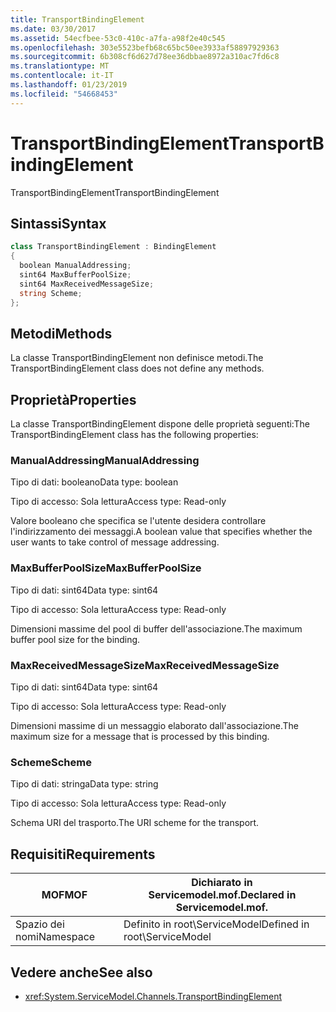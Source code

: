 ```yaml
---
title: TransportBindingElement
ms.date: 03/30/2017
ms.assetid: 54ecfbee-53c0-410c-a7fa-a98f2e40c545
ms.openlocfilehash: 303e5523befb68c65bc50ee3933af58897929363
ms.sourcegitcommit: 6b308cf6d627d78ee36dbbae8972a310ac7fd6c8
ms.translationtype: MT
ms.contentlocale: it-IT
ms.lasthandoff: 01/23/2019
ms.locfileid: "54668453"
---
```

# <a name="transportbindingelement"></a><span data-ttu-id="bbd6c-102">TransportBindingElement</span><span class="sxs-lookup"><span data-stu-id="bbd6c-102">TransportBindingElement</span></span>
<span data-ttu-id="bbd6c-103">TransportBindingElement</span><span class="sxs-lookup"><span data-stu-id="bbd6c-103">TransportBindingElement</span></span>  
  
## <a name="syntax"></a><span data-ttu-id="bbd6c-104">Sintassi</span><span class="sxs-lookup"><span data-stu-id="bbd6c-104">Syntax</span></span>  
  
```csharp
class TransportBindingElement : BindingElement  
{  
  boolean ManualAddressing;  
  sint64 MaxBufferPoolSize;  
  sint64 MaxReceivedMessageSize;  
  string Scheme;  
};  
```  
  
## <a name="methods"></a><span data-ttu-id="bbd6c-105">Metodi</span><span class="sxs-lookup"><span data-stu-id="bbd6c-105">Methods</span></span>  
 <span data-ttu-id="bbd6c-106">La classe TransportBindingElement non definisce metodi.</span><span class="sxs-lookup"><span data-stu-id="bbd6c-106">The TransportBindingElement class does not define any methods.</span></span>  
  
## <a name="properties"></a><span data-ttu-id="bbd6c-107">Proprietà</span><span class="sxs-lookup"><span data-stu-id="bbd6c-107">Properties</span></span>  
 <span data-ttu-id="bbd6c-108">La classe TransportBindingElement dispone delle proprietà seguenti:</span><span class="sxs-lookup"><span data-stu-id="bbd6c-108">The TransportBindingElement class has the following properties:</span></span>  
  
### <a name="manualaddressing"></a><span data-ttu-id="bbd6c-109">ManualAddressing</span><span class="sxs-lookup"><span data-stu-id="bbd6c-109">ManualAddressing</span></span>  
 <span data-ttu-id="bbd6c-110">Tipo di dati: booleano</span><span class="sxs-lookup"><span data-stu-id="bbd6c-110">Data type: boolean</span></span>  
  
 <span data-ttu-id="bbd6c-111">Tipo di accesso: Sola lettura</span><span class="sxs-lookup"><span data-stu-id="bbd6c-111">Access type: Read-only</span></span>  
  
 <span data-ttu-id="bbd6c-112">Valore booleano che specifica se l'utente desidera controllare l'indirizzamento dei messaggi.</span><span class="sxs-lookup"><span data-stu-id="bbd6c-112">A boolean value that specifies whether the user wants to take control of message addressing.</span></span>  
  
### <a name="maxbufferpoolsize"></a><span data-ttu-id="bbd6c-113">MaxBufferPoolSize</span><span class="sxs-lookup"><span data-stu-id="bbd6c-113">MaxBufferPoolSize</span></span>  
 <span data-ttu-id="bbd6c-114">Tipo di dati: sint64</span><span class="sxs-lookup"><span data-stu-id="bbd6c-114">Data type: sint64</span></span>  
  
 <span data-ttu-id="bbd6c-115">Tipo di accesso: Sola lettura</span><span class="sxs-lookup"><span data-stu-id="bbd6c-115">Access type: Read-only</span></span>  
  
 <span data-ttu-id="bbd6c-116">Dimensioni massime del pool di buffer dell'associazione.</span><span class="sxs-lookup"><span data-stu-id="bbd6c-116">The maximum buffer pool size for the binding.</span></span>  
  
### <a name="maxreceivedmessagesize"></a><span data-ttu-id="bbd6c-117">MaxReceivedMessageSize</span><span class="sxs-lookup"><span data-stu-id="bbd6c-117">MaxReceivedMessageSize</span></span>  
 <span data-ttu-id="bbd6c-118">Tipo di dati: sint64</span><span class="sxs-lookup"><span data-stu-id="bbd6c-118">Data type: sint64</span></span>  
  
 <span data-ttu-id="bbd6c-119">Tipo di accesso: Sola lettura</span><span class="sxs-lookup"><span data-stu-id="bbd6c-119">Access type: Read-only</span></span>  
  
 <span data-ttu-id="bbd6c-120">Dimensioni massime di un messaggio elaborato dall'associazione.</span><span class="sxs-lookup"><span data-stu-id="bbd6c-120">The maximum size for a message that is processed by this binding.</span></span>  
  
### <a name="scheme"></a><span data-ttu-id="bbd6c-121">Scheme</span><span class="sxs-lookup"><span data-stu-id="bbd6c-121">Scheme</span></span>  
 <span data-ttu-id="bbd6c-122">Tipo di dati: stringa</span><span class="sxs-lookup"><span data-stu-id="bbd6c-122">Data type: string</span></span>  
  
 <span data-ttu-id="bbd6c-123">Tipo di accesso: Sola lettura</span><span class="sxs-lookup"><span data-stu-id="bbd6c-123">Access type: Read-only</span></span>  
  
 <span data-ttu-id="bbd6c-124">Schema URI del trasporto.</span><span class="sxs-lookup"><span data-stu-id="bbd6c-124">The URI scheme for the transport.</span></span>  
  
## <a name="requirements"></a><span data-ttu-id="bbd6c-125">Requisiti</span><span class="sxs-lookup"><span data-stu-id="bbd6c-125">Requirements</span></span>  
  
|<span data-ttu-id="bbd6c-126">MOF</span><span class="sxs-lookup"><span data-stu-id="bbd6c-126">MOF</span></span>|<span data-ttu-id="bbd6c-127">Dichiarato in Servicemodel.mof.</span><span class="sxs-lookup"><span data-stu-id="bbd6c-127">Declared in Servicemodel.mof.</span></span>|  
|---------|-----------------------------------|  
|<span data-ttu-id="bbd6c-128">Spazio dei nomi</span><span class="sxs-lookup"><span data-stu-id="bbd6c-128">Namespace</span></span>|<span data-ttu-id="bbd6c-129">Definito in root\ServiceModel</span><span class="sxs-lookup"><span data-stu-id="bbd6c-129">Defined in root\ServiceModel</span></span>|  
  
## <a name="see-also"></a><span data-ttu-id="bbd6c-130">Vedere anche</span><span class="sxs-lookup"><span data-stu-id="bbd6c-130">See also</span></span>
- <xref:System.ServiceModel.Channels.TransportBindingElement>
